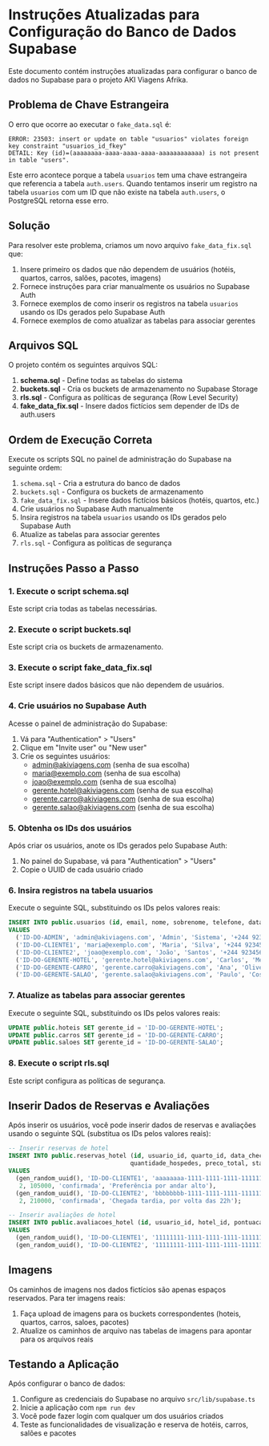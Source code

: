 # Instruções Atualizadas para Configuração do Banco de Dados Supabase

Este documento contém instruções atualizadas para configurar o banco de dados no Supabase para o projeto AKI Viagens Afrika.

## Problema de Chave Estrangeira

O erro que ocorre ao executar o `fake_data.sql` é:
```
ERROR: 23503: insert or update on table "usuarios" violates foreign key constraint "usuarios_id_fkey"
DETAIL: Key (id)=(aaaaaaaa-aaaa-aaaa-aaaa-aaaaaaaaaaaa) is not present in table "users".
```

Este erro acontece porque a tabela `usuarios` tem uma chave estrangeira que referencia a tabela `auth.users`. Quando tentamos inserir um registro na tabela `usuarios` com um ID que não existe na tabela `auth.users`, o PostgreSQL retorna esse erro.

## Solução

Para resolver este problema, criamos um novo arquivo `fake_data_fix.sql` que:

1. Insere primeiro os dados que não dependem de usuários (hotéis, quartos, carros, salões, pacotes, imagens)
2. Fornece instruções para criar manualmente os usuários no Supabase Auth
3. Fornece exemplos de como inserir os registros na tabela `usuarios` usando os IDs gerados pelo Supabase Auth
4. Fornece exemplos de como atualizar as tabelas para associar gerentes

## Arquivos SQL

O projeto contém os seguintes arquivos SQL:

1. **schema.sql** - Define todas as tabelas do sistema
2. **buckets.sql** - Cria os buckets de armazenamento no Supabase Storage
3. **rls.sql** - Configura as políticas de segurança (Row Level Security)
4. **fake_data_fix.sql** - Insere dados fictícios sem depender de IDs de auth.users

## Ordem de Execução Correta

Execute os scripts SQL no painel de administração do Supabase na seguinte ordem:

1. `schema.sql` - Cria a estrutura do banco de dados
2. `buckets.sql` - Configura os buckets de armazenamento
3. `fake_data_fix.sql` - Insere dados fictícios básicos (hotéis, quartos, etc.)
4. Crie usuários no Supabase Auth manualmente
5. Insira registros na tabela `usuarios` usando os IDs gerados pelo Supabase Auth
6. Atualize as tabelas para associar gerentes
7. `rls.sql` - Configura as políticas de segurança

## Instruções Passo a Passo

### 1. Execute o script schema.sql

Este script cria todas as tabelas necessárias.

### 2. Execute o script buckets.sql

Este script cria os buckets de armazenamento.

### 3. Execute o script fake_data_fix.sql

Este script insere dados básicos que não dependem de usuários.

### 4. Crie usuários no Supabase Auth

Acesse o painel de administração do Supabase:
1. Vá para "Authentication" > "Users"
2. Clique em "Invite user" ou "New user"
3. Crie os seguintes usuários:
   - admin@akiviagens.com (senha de sua escolha)
   - maria@exemplo.com (senha de sua escolha)
   - joao@exemplo.com (senha de sua escolha)
   - gerente.hotel@akiviagens.com (senha de sua escolha)
   - gerente.carro@akiviagens.com (senha de sua escolha)
   - gerente.salao@akiviagens.com (senha de sua escolha)

### 5. Obtenha os IDs dos usuários

Após criar os usuários, anote os IDs gerados pelo Supabase Auth:
1. No painel do Supabase, vá para "Authentication" > "Users"
2. Copie o UUID de cada usuário criado

### 6. Insira registros na tabela usuarios

Execute o seguinte SQL, substituindo os IDs pelos valores reais:

```sql
INSERT INTO public.usuarios (id, email, nome, sobrenome, telefone, data_nascimento, cpf, tipo_usuario)
VALUES
  ('ID-DO-ADMIN', 'admin@akiviagens.com', 'Admin', 'Sistema', '+244 923456789', '1990-01-01', '12345678900', 'admin'),
  ('ID-DO-CLIENTE1', 'maria@exemplo.com', 'Maria', 'Silva', '+244 923456790', '1992-05-15', '98765432100', 'cliente'),
  ('ID-DO-CLIENTE2', 'joao@exemplo.com', 'João', 'Santos', '+244 923456791', '1985-10-20', '45678912300', 'cliente'),
  ('ID-DO-GERENTE-HOTEL', 'gerente.hotel@akiviagens.com', 'Carlos', 'Mendes', '+244 923456792', '1988-03-25', '78945612300', 'gerente_hotel'),
  ('ID-DO-GERENTE-CARRO', 'gerente.carro@akiviagens.com', 'Ana', 'Oliveira', '+244 923456793', '1991-07-12', '32165498700', 'gerente_carro'),
  ('ID-DO-GERENTE-SALAO', 'gerente.salao@akiviagens.com', 'Paulo', 'Costa', '+244 923456794', '1987-11-30', '65432198700', 'gerente_salao');
```

### 7. Atualize as tabelas para associar gerentes

Execute o seguinte SQL, substituindo os IDs pelos valores reais:

```sql
UPDATE public.hoteis SET gerente_id = 'ID-DO-GERENTE-HOTEL';
UPDATE public.carros SET gerente_id = 'ID-DO-GERENTE-CARRO';
UPDATE public.saloes SET gerente_id = 'ID-DO-GERENTE-SALAO';
```

### 8. Execute o script rls.sql

Este script configura as políticas de segurança.

## Inserir Dados de Reservas e Avaliações

Após inserir os usuários, você pode inserir dados de reservas e avaliações usando o seguinte SQL (substitua os IDs pelos valores reais):

```sql
-- Inserir reservas de hotel
INSERT INTO public.reservas_hotel (id, usuario_id, quarto_id, data_checkin, data_checkout, 
                                  quantidade_hospedes, preco_total, status, observacoes)
VALUES
  (gen_random_uuid(), 'ID-DO-CLIENTE1', 'aaaaaaaa-1111-1111-1111-111111111111', '2024-07-15', '2024-07-18', 
   2, 105000, 'confirmada', 'Preferência por andar alto'),
  (gen_random_uuid(), 'ID-DO-CLIENTE2', 'bbbbbbbb-1111-1111-1111-111111111111', '2024-08-10', '2024-08-15', 
   2, 210000, 'confirmada', 'Chegada tardia, por volta das 22h');

-- Inserir avaliações de hotel
INSERT INTO public.avaliacoes_hotel (id, usuario_id, hotel_id, pontuacao, comentario, created_at)
VALUES
  (gen_random_uuid(), 'ID-DO-CLIENTE1', '11111111-1111-1111-1111-111111111111', 5, 'Excelente hotel, atendimento impecável e instalações de primeira linha.', NOW() - INTERVAL '30 days'),
  (gen_random_uuid(), 'ID-DO-CLIENTE2', '11111111-1111-1111-1111-111111111111', 4, 'Muito bom hotel, apenas o café da manhã poderia ter mais opções.', NOW() - INTERVAL '45 days');
```

## Imagens

Os caminhos de imagens nos dados fictícios são apenas espaços reservados. Para ter imagens reais:

1. Faça upload de imagens para os buckets correspondentes (hoteis, quartos, carros, saloes, pacotes)
2. Atualize os caminhos de arquivo nas tabelas de imagens para apontar para os arquivos reais

## Testando a Aplicação

Após configurar o banco de dados:

1. Configure as credenciais do Supabase no arquivo `src/lib/supabase.ts`
2. Inicie a aplicação com `npm run dev`
3. Você pode fazer login com qualquer um dos usuários criados
4. Teste as funcionalidades de visualização e reserva de hotéis, carros, salões e pacotes 